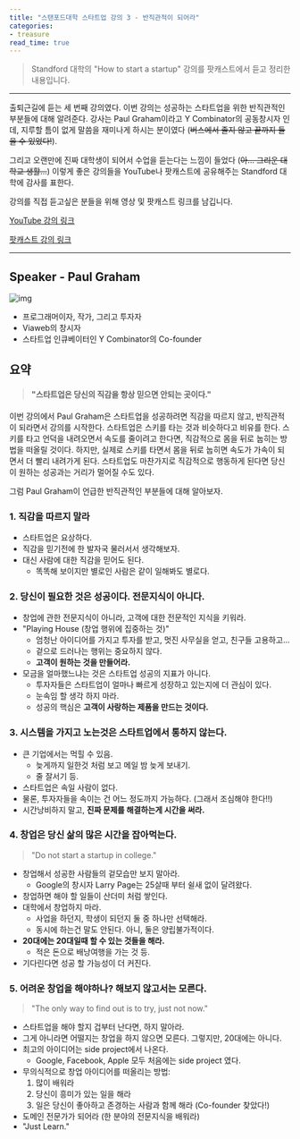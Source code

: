 ```yaml
---
title: "스탠포드대학 스타트업 강의 3 - 반직관적이 되어라"
categories: 
- treasure
read_time: true
---
```


> Standford 대학의 "How to start a startup" 강의를 팟캐스트에서 듣고 정리한 내용입니다. 
---

출퇴근길에 듣는 세 번째 강의였다. 
이번 강의는 성공하는 스타트업을 위한 반직관적인 부분들에 대해 알려준다. 
강사는 Paul Graham이라고 Y Combinator의 공동창시자 인데, 지루할 틈이 없게 말씀을 재미나게 하시는 분이였다 (~~버스에서 졸지 않고 끝까지 들을 수 있었다!~~). 

그리고 오랜만에 진짜 대학생이 되어서 수업을 듣는다는 느낌이 들었다 (~~아... 그리운 대학교 생활...~~)
이렇게 좋은 강의들을 YouTube나 팟캐스트에 공유해주는 Standford 대학에 감사를 표한다. 

강의를 직접 듣고싶은 분들을 위해 영상 및 팟캐스트 링크를 남깁니다.

[YouTube 강의 링크](https://youtu.be/ii1jcLg-eIQ)

[팟캐스트 강의 링크](https://player.fm/series/how-to-start-a-startup/03-paul-graham-before-the-startup)

---
## Speaker - Paul Graham 

![img](https://upload.wikimedia.org/wikipedia/commons/e/e3/Paulgraham_240x320.jpg)

* 프로그래머이자, 작가, 그리고 투자자
* Viaweb의 창시자
* 스타트업 인큐베이터인 Y Combinator의 
Co-founder



## 요약

> #### "스타트업은 당신의 직감을 항상 믿으면 안되는 곳이다."

이번 강의에서 Paul Graham은 스타트업을 성공하려면 직감을 따르지 않고, 반직관적이 되라면서 강의를 시작한다. 
스타트업은 스키를 타는 것과 비슷하다고 비유를 한다.
스키를 타고 언덕을 내려오면서 속도를 줄이려고 한다면, 직감적으로 몸을 뒤로 눕히는 방법을 떠올릴 것이다. 하지만, 실제로 스키를 타면서 몸을 뒤로 눕히면 속도가 가속이 되면서 더 빨리 내려가게 된다. 
스타트업도 마찬가지로 직감적으로 행동하게 된다면 당신이 원하는 성공과는 거리가 멀어질 수도 있다. 

그럼 Paul Graham이 언급한 반직관적인 부분들에 대해 알아보자. 

### 1. 직감을 따르지 말라
* 스타트업은 요상하다.
* 직감을 믿기전에 한 발자국 물러서서 생각해보자.
* 대신 사람에 대한 직감을 믿어도 된다. 
    * 똑똑해 보이지만 별로인 사람은 같이 일해봐도 별로다. 

### 2. 당신이 필요한 것은 성공이다. 전문지식이 아니다. 
* 창업에 관한 전문지식이 아니라, 고객에 대한 전문적인 지식을 키워라.
* "Playing House (창업 행위에 집중하는 것)" 
    * 엄청난 아이디어를 가지고 투자를 받고, 멋진 사무실을 얻고, 친구들 고용하고... 
    * 겉으로 드러나는 행위는 중요하지 않다.
    * __고객이 원하는 것을 만들어라.__
* 모금을 얼마했느냐는 것은 스타트업 성공의 지표가 아니다.
    * 투자자들은 스타트업이 얼마나 빠르게 성장하고 있는지에 더 관심이 있다.
    * 눈속임 할 생각 하지 마라.
    * 성공의 핵심은 __고객이 사랑하는 제품을 만드는 것이다.__

### 3. 시스템을 가지고 노는것은 스타트업에서 통하지 않는다.
* 큰 기업에서는 먹힐 수 있음.
    * 늦게까지 일한것 처럼 보고 메일 밤 늦게 보내기.
    * 줄 잘서기 등.
* 스타트업은 속일 사람이 없다.
* 물론, 투자자들을 속이는 건 어느 정도까지 가능하다. (그래서 조심해야 한다!!)
* 시간낭비하지 말고, __진짜 문제를 해결하는게 시간을 써라.__

### 4. 창업은 당신 삶의 많은 시간을 잡아먹는다.
> "Do not start a startup in college."

* 창업해서 성공한 사람들의 겉모습만 보지 말아라. 
    * Google의 창시자 Larry Page는 25살때 부터 쉴새 없이 달려왔다.
* 창업하면 해야 할 일들이 산더미 처럼 쌓인다.
* 대학에서 창업하지 마라.
    * 사업을 하던지, 학생이 되던지 둘 중 하나만 선택해라.
    * 동시에 하는건 말도 안된다. 아니, 둘은 양립불가적이다.
* __20대에는 20대일때 할 수 있는 것들을 해라.__
    * 적은 돈으로 배낭여행을 가는 것 등.
* 기다린다면 성공 할 가능성이 더 커진다. 

### 5. 어려운 창업을 해야하나? 해보지 않고서는 모른다.
> "The only way to find out is to try, just not now." 

* 스타트업을 해야 할지 겁부터 난다면, 하지 말아라.
* 그게 아니라면 어떨지는 창업을 하지 않으면 모른다. 그렇지만, 20대에는 아니다.
* 최고의 아이디어는 side project에서 나온다.
    * Google, Facebook, Apple 모두 처음에는 side project 였다.
* 무의식적으로 창업 아이디어를 떠올리는 방법:
    1. 많이 배워라
    2. 당신이 흥미가 있는 일을 해라
    3. 일은 당신이 좋아하고 존경하는 사람과 함께 해라 (Co-founder 찾았다!)
* 도메인 전문가가 되어라 (한 분야의 전문지식을 배워라)
* "Just Learn."
